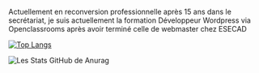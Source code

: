 Actuellement en reconversion professionnelle après 15 ans dans le secrétariat, je suis actuellement la formation Développeur Wordpress via Openclassrooms après avoir terminé celle de webmaster chez ESECAD

[![Top Langs](https://github-readme-stats.vercel.app/api/top-langs/?username=anuraghazra&layout=compact)](https://github.com/VanessaFauvet/github-readme-stats)

![Les Stats GitHub de Anurag](https://github-readme-stats.vercel.app/api?username=VanessaFauvet&show_icons=true&theme=radical)
